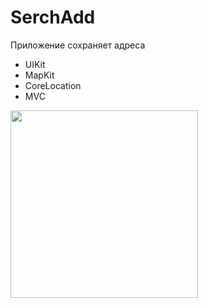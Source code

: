 # SerchAdd

Приложение сохраняет адреса 

- UIKit
- MapKit
- CoreLocation
- MVC


<img src="" width="300" />




